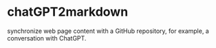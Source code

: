 # chatGPT2markdown
synchronize web page content with a GitHub repository, for example, a conversation with ChatGPT.
